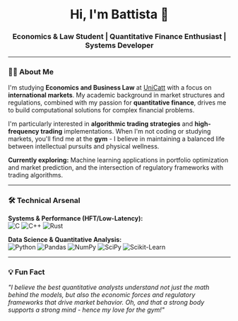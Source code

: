<h1 align="center">Hi, I'm Battista 👋</h1>
<h3 align="center">Economics & Law Student | Quantitative Finance Enthusiast | Systems Developer</h3>

---

### 👨‍💻 About Me

I'm studying **Economics and Business Law** at [UniCatt](https://www.unicatt.it/) with a focus on **international markets**. My academic background in market structures and regulations, combined with my passion for **quantitative finance**, drives me to build computational solutions for complex financial problems.

I'm particularly interested in **algorithmic trading strategies** and **high-frequency trading** implementations. When I'm not coding or studying markets, you'll find me at the **gym** - I believe in maintaining a balanced life between intellectual pursuits and physical wellness.

**Currently exploring:** Machine learning applications in portfolio optimization and market prediction, and the intersection of regulatory frameworks with trading algorithms.

---

### 🛠️ Technical Arsenal

<p align="left">
  <strong>Systems & Performance (HFT/Low-Latency):</strong><br>
  <img src="https://img.shields.io/badge/C-A8B9CC?style=for-the-badge&logo=c&logoColor=white" alt="C"/>
  <img src="https://img.shields.io/badge/C%2B%2B-00599C?style=for-the-badge&logo=c%2B%2B&logoColor=white" alt="C++"/>
  <img src="https://img.shields.io/badge/Rust-000000?style=for-the-badge&logo=rust&logoColor=white" alt="Rust"/>
</p>

<p align="left">
  <strong>Data Science & Quantitative Analysis:</strong><br>
  <img src="https://img.shields.io/badge/Python-3776AB?style=for-the-badge&logo=python&logoColor=white" alt="Python"/>
  <img src="https://img.shields.io/badge/Pandas-150458?style=for-the-badge&logo=pandas&logoColor=white" alt="Pandas"/>
  <img src="https://img.shields.io/badge/NumPy-013243?style=for-the-badge&logo=numpy&logoColor=white" alt="NumPy"/>
  <img src="https://img.shields.io/badge/SciPy-8CAAE6?style=for-the-badge&logo=scipy&logoColor=white" alt="SciPy"/>
  <img src="https://img.shields.io/badge/Scikit--Learn-F7931E?style=for-the-badge&logo=scikit-learn&logoColor=white" alt="Scikit-Learn"/>
</p>

---

### 💡 Fun Fact

*"I believe the best quantitative analysts understand not just the math behind the models, but also the economic forces and regulatory frameworks that drive market behavior. Oh, and that a strong body supports a strong mind - hence my love for the gym!"*
